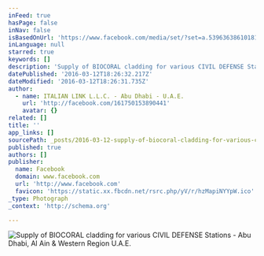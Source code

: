 ```yaml
---
inFeed: true
hasPage: false
inNav: false
isBasedOnUrl: 'https://www.facebook.com/media/set/?set=a.539636386101814.1073741828.161750153890441&type=3'
inLanguage: null
starred: true
keywords: []
description: 'Supply of BIOCORAL cladding for various CIVIL DEFENSE Stations - Abu Dhabi, Al Ain & Western Region U.A.E.'
datePublished: '2016-03-12T18:26:32.217Z'
dateModified: '2016-03-12T18:26:31.735Z'
author:
  - name: ITALIAN LINK L.L.C. - Abu Dhabi - U.A.E.
    url: 'http://facebook.com/161750153890441'
    avatar: {}
related: []
title: ''
app_links: []
sourcePath: _posts/2016-03-12-supply-of-biocoral-cladding-for-various-civil-defense-statio.md
published: true
authors: []
publisher:
  name: Facebook
  domain: www.facebook.com
  url: 'http://www.facebook.com'
  favicon: 'https://static.xx.fbcdn.net/rsrc.php/yV/r/hzMapiNYYpW.ico'
_type: Photograph
_context: 'http://schema.org'

---
```

![Supply of BIOCORAL cladding for various CIVIL DEFENSE Stations - Abu Dhabi&comma; Al Ain & Western Region U&period;A&period;E&period;](https://scontent.xx.fbcdn.net/hphotos-frc3/t31.0-8/s720x720/1072395_539636549435131_174595670_o.jpg)